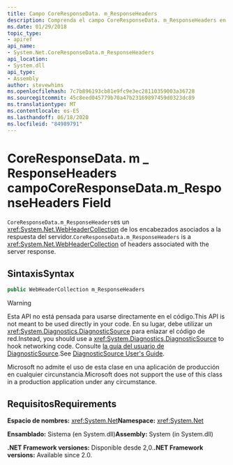 ```yaml
---
title: Campo CoreResponseData. m_ResponseHeaders
description: Comprenda el campo CoreResponseData. m_ResponseHeaders en .NET. Este campo es un tipo WebHeaderCollection que tiene encabezados asociados a la respuesta del servidor.
ms.date: 01/29/2018
topic_type:
- apiref
api_name:
- System.Net.CoreResponseData.m_ResponseHeaders
api_location:
- System.dll
api_type:
- Assembly
author: stevewhims
ms.openlocfilehash: 7c7b896193cb81e9fc9e3ec28110359003a36728
ms.sourcegitcommit: 45c8eed045779b70a47b23169897459d0323dc89
ms.translationtype: MT
ms.contentlocale: es-ES
ms.lasthandoff: 06/18/2020
ms.locfileid: "84989791"
---
```

# <a name="coreresponsedatam_responseheaders-field"></a><span data-ttu-id="8cdba-104">CoreResponseData. m \_ ResponseHeaders campo</span><span class="sxs-lookup"><span data-stu-id="8cdba-104">CoreResponseData.m\_ResponseHeaders Field</span></span>

<span data-ttu-id="8cdba-105">`CoreResponseData.m_ResponseHeaders`es un <xref:System.Net.WebHeaderCollection> de los encabezados asociados a la respuesta del servidor.</span><span class="sxs-lookup"><span data-stu-id="8cdba-105">`CoreResponseData.m_ResponseHeaders` is a <xref:System.Net.WebHeaderCollection> of headers associated with the server response.</span></span>

## <a name="syntax"></a><span data-ttu-id="8cdba-106">Sintaxis</span><span class="sxs-lookup"><span data-stu-id="8cdba-106">Syntax</span></span>
  
```csharp
public WebHeaderCollection m_ResponseHeaders
```

> [!WARNING]
> <span data-ttu-id="8cdba-107">Esta API no está pensada para usarse directamente en el código.</span><span class="sxs-lookup"><span data-stu-id="8cdba-107">This API is not meant to be used directly in your code.</span></span> <span data-ttu-id="8cdba-108">En su lugar, debe utilizar un <xref:System.Diagnostics.DiagnosticSource> para enlazar el código de red.</span><span class="sxs-lookup"><span data-stu-id="8cdba-108">Instead, you should use a <xref:System.Diagnostics.DiagnosticSource> to hook networking code.</span></span> <span data-ttu-id="8cdba-109">Consulte [la guía del usuario de DiagnosticSource](https://github.com/dotnet/runtime/blob/master/src/libraries/System.Diagnostics.DiagnosticSource/src/DiagnosticSourceUsersGuide.md).</span><span class="sxs-lookup"><span data-stu-id="8cdba-109">See [DiagnosticSource User's Guide](https://github.com/dotnet/runtime/blob/master/src/libraries/System.Diagnostics.DiagnosticSource/src/DiagnosticSourceUsersGuide.md).</span></span>
>
> <span data-ttu-id="8cdba-110">Microsoft no admite el uso de esta clase en una aplicación de producción en cualquier circunstancia.</span><span class="sxs-lookup"><span data-stu-id="8cdba-110">Microsoft does not support the use of this class in a production application under any circumstance.</span></span>

## <a name="requirements"></a><span data-ttu-id="8cdba-111">Requisitos</span><span class="sxs-lookup"><span data-stu-id="8cdba-111">Requirements</span></span>

<span data-ttu-id="8cdba-112">**Espacio de nombres:** <xref:System.Net></span><span class="sxs-lookup"><span data-stu-id="8cdba-112">**Namespace:** <xref:System.Net></span></span>

<span data-ttu-id="8cdba-113">**Ensamblado:** Sistema (en System.dll)</span><span class="sxs-lookup"><span data-stu-id="8cdba-113">**Assembly:** System (in System.dll)</span></span>

<span data-ttu-id="8cdba-114">**.NET Framework versiones:** Disponible desde 2,0.</span><span class="sxs-lookup"><span data-stu-id="8cdba-114">**.NET Framework versions:** Available since 2.0.</span></span>
